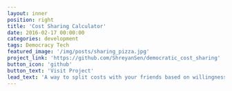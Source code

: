 ```yaml
---
layout: inner
position: right
title: 'Cost Sharing Calculator'
date: 2016-02-17 00:00:00
categories: development
tags: Democracy Tech
featured_image: '/img/posts/sharing_pizza.jpg'
project_link: 'https://github.com/ShreyanSen/democratic_cost_sharing'
button_icon: 'github'
button_text: 'Visit Project'
lead_text: 'A way to split costs with your friends based on willingness to pay'
---
```

